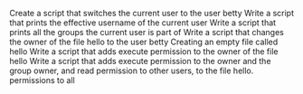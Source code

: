 Create a script that switches the current user to the user betty
Write a script that prints the effective username of the current user
Write a script that prints all the groups the current user is part of
Write a script that changes the owner of the file hello to the user betty
Creating an empty file called hello
Write a script that adds execute permission to the owner of the file hello
Write a script that adds execute permission to the owner and the group owner, and read permission to other users, to the file hello.
permissions to all
